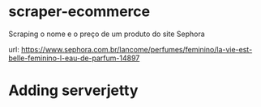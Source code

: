 # scraper-ecommerce

Scraping o nome e o preço de um produto do site Sephora

url: https://www.sephora.com.br/lancome/perfumes/feminino/la-vie-est-belle-feminino-l-eau-de-parfum-14897

# Adding serverjetty
